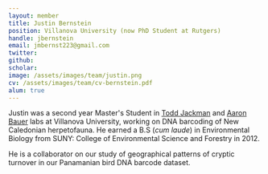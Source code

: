 ```yaml
---
layout: member
title: Justin Bernstein
position: Villanova University (now PhD Student at Rutgers)
handle: jbernstein
email: jmbernst223@gmail.com
twitter:
github: 
scholar: 
image: /assets/images/team/justin.png
cv: /assets/images/team/cv-bernstein.pdf
alum: true
---
```


Justin was a second year Master's Student in [Todd Jackman](http://www87.homepage.villanova.edu/todd.jackman/) and [Aaron Bauer](https://www1.villanova.edu/villanova/artsci/biology/facstaff/biodetail.html?mail=aaron.bauer@villanova.edu&xsl=bio_long) labs at Villanova University, working on DNA barcoding of New Caledonian herpetofauna. He earned a B.S (*cum laude*) in Environmental Biology from SUNY: College of Environmental Science and Forestry in 2012.

He is a collaborator on our study of geographical patterns of cryptic turnover in our Panamanian bird DNA barcode dataset.